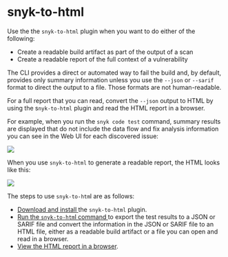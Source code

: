 # snyk-to-html

Use the the `snyk-to-html` plugin when you want to do either of the following:

* Create a readable build artifact as part of the output of a scan
* Create a readable report of the full context of a vulnerability

The CLI provides a direct or automated way to fail the build and, by default, provides only summary information unless you use the `--json` or `--sarif` format to direct the output to a file. Those formats are not human-readable.

For a full report that you can read, convert the `--json` output to HTML by using the s`nyk-to-html` plugin and read the HTML report in a browser.

For example, when you run the `snyk code test` command, summary results are displayed that do not include the data flow and fix analysis information you can see in the Web UI for each discovered issue:

![](<../../../.gitbook/assets/Snyk-to-HTML - Results in the CLI Terminal - 2.png>)

When you use `snyk-to-html` to generate a readable report, the HTML looks like this:

![](<../../../.gitbook/assets/Snyk-to-HTML - HTML Report - 2.png>)

The steps to use `snyk-to-htm`l are as follows:

* [Download and install ](installing-the-snyk-to-html-tool.md)the `snyk-to-html` plugin.
* [Run the `snyk-to-htm`l command ](running-the-snyk-to-html-command.md)to export the test results to a JSON or SARIF file and convert the information in the JSON or SARIF file to an HTML file, either as a readable build artifact or a file you can open and read in a browser.
* [View the HTML report in a browser](viewing-the-html-results.md).
